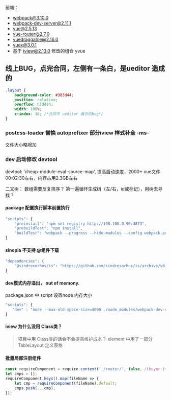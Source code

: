 前端：
- webpack@3.10.0
- webpack-dev-server@2.11.1
- vue@2.5.13
- vue-router@2.7.0
- vuedraggable@2.16.0
- vuex@3.0.1
- 基于 iview@2.13.0 修改的组合 yvue

## 线上BUG，点完合同，左侧有一条白，是ueditor 造成的
```css
.layout {
    background-color: #383d44;
    position: relative;
    overflow: hidden;
    width: 100%;
    z-index: 10; /*合同中 ueditor 展示的bug*/
}
```


### postcss-loader 替换 autoprefixer 部分iview 样式补全 -ms-
文件大小略增加

### dev 启动修改 devtool
devtool: 'cheap-module-eval-source-map', 提高启动速度，2000+ vue文件 00:02:30左右，内存占用2.3GB左右


二叉树：
数组需要反复排序？
第一遍循环生成树（左/右，id或标记），用树去寻找？

#### package 配置执行脚本前置执行
```javascript
"scripts": {
    "preinstall": "npm set registry http://100.100.0.96:4873",
    "prebuildTest": "npm install",
    "buildTest": "webpack --progress --hide-modules --config webpack.prod.config.js"
}
```

#### sinopia 不支持 @组件下载
```javascript
"dependencies": {
    "@sindresorhus/is": "https://github.com/sindresorhus/is/archive/v0.7.0.tar.gz"
}
``` 

#### dev模式内存溢出， out of memony.
package.json 中 script 设置node 内存大小
 ```javascript
 "scripts": {
    "dev" : "node --max-old-space-size=4096 ./node_modules/webpack-dev-server/bin/webpack-dev-server.js --content-base ./ --inline --hot --compress --history-api-fallback --disableHostCheck --config webpack.dev.config.js"
 }
```

#### iview 为什么没用 Class类？
> 项目中用 Class类的话会不会提高维护成本？
> element 中用了一部分 TableLayout 定义表格


#### 批量局部注册组件
```javascript
const requireComponent = require.context('./router/', false, /(buyer-)+\w+\.js$/);
let cmps = [];
requireComponent.keys().map(fileName => {
    let cmp = requireComponent(fileName).default;
    cmps.push(...cmp);
});
```